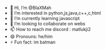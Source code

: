 - 👋 Hi, I’m @BlaXMah
- 👀 I’m interested in python,js,java,c++,c,html
- 🌱 I’m currently learning javascript
- 💞️ I’m looking to collaborate on webs
- 📫 How to reach me discord : matlukji2
- 😄 Pronouns: he/him
- ⚡ Fun fact: im batman

<!---
BlaXMah/BlaXMah is a ✨ special ✨ repository because its `README.md` (this file) appears on your GitHub profile.
You can click the Preview link to take a look at your changes.
--->
